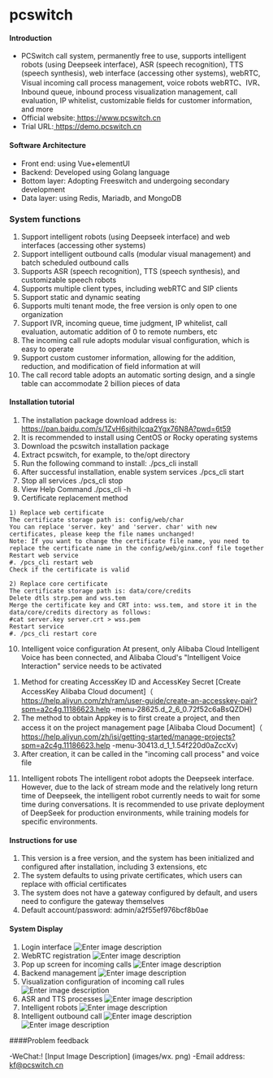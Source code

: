 # pcswitch

#### Introduction

- PCSwitch call system, permanently free to use, supports intelligent robots (using Deepseek interface), ASR (speech recognition), TTS (speech synthesis), web interface (accessing other systems), webRTC, Visual incoming call process management, voice robots webRTC、IVR、 Inbound queue, inbound process visualization management, call evaluation, IP whitelist, customizable fields for customer information, and more
- Official website:[ https://www.pcswitch.cn ]( https://www.pcswitch.cn )
- Trial URL:[ https://demo.pcswitch.cn ]( https://demo.pcswitch.cn )


#### Software Architecture

- Front end: using Vue+elementUI
- Backend: Developed using Golang language
- Bottom layer: Adopting Freeswitch and undergoing secondary development
- Data layer: using Redis, Mariadb, and MongoDB


### System functions
1. Support intelligent robots (using Deepseek interface) and web interfaces (accessing other systems)
2. Support intelligent outbound calls (modular visual management) and batch scheduled outbound calls
3. Supports ASR (speech recognition), TTS (speech synthesis), and customizable speech robots
4. Supports multiple client types, including webRTC and SIP clients
5. Support static and dynamic seating
6. Supports multi tenant mode, the free version is only open to one organization
7. Support IVR, incoming queue, time judgment, IP whitelist, call evaluation, automatic addition of 0 to remote numbers, etc
8. The incoming call rule adopts modular visual configuration, which is easy to operate
9. Support custom customer information, allowing for the addition, reduction, and modification of field information at will
10. The call record table adopts an automatic sorting design, and a single table can accommodate 2 billion pieces of data

#### Installation tutorial
1. The installation package download address is: https://pan.baidu.com/s/1ZvH6sjthjIcqa2Ygx76N8A?pwd=6t59
2. It is recommended to install using CentOS or Rocky operating systems
3. Download the pcswitch installation package
4. Extract pcswitch, for example, to the/opt directory
5. Run the following command to install:
./pcs_cli install
6. After successful installation, enable system services
./pcs_cli start
7. Stop all services
./pcs_cli stop
8. View Help Command
./pcs_cli -h
9. Certificate replacement method

```
1) Replace web certificate
The certificate storage path is: config/web/char
You can replace 'server. key' and 'server. char' with new certificates, please keep the file names unchanged!  
Note: If you want to change the certificate file name, you need to replace the certificate name in the config/web/ginx.conf file together
Restart web service
#. /pcs_cli restart web
Check if the certificate is valid

2) Replace core certificate
The certificate storage path is: data/core/credits
Delete dtls strp.pem and wss.tem
Merge the certificate key and CRT into: wss.tem, and store it in the data/core/credits directory as follows:
#cat server.key server.crt > wss.pem
Restart service
#. /pcs_cli restart core

```
10. Intelligent voice configuration
At present, only Alibaba Cloud Intelligent Voice has been connected, and Alibaba Cloud's "Intelligent Voice Interaction" service needs to be activated
1) Method for creating AccessKey ID and AccessKey Secret
[Create AccessKey Alibaba Cloud document]（ https://help.aliyun.com/zh/ram/user-guide/create-an-accesskey-pair?spm=a2c4g.11186623.help -menu-28625.d_2_6_0.72f52c6aBsQZDH)
2) The method to obtain Appkey is to first create a project, and then access it on the project management page
[Alibaba Cloud Document]（ https://help.aliyun.com/zh/isi/getting-started/manage-projects?spm=a2c4g.11186623.help -menu-30413.d_1_1.54f220d0aZccXv)
3) After creation, it can be called in the "incoming call process" and voice file
11. Intelligent robots
The intelligent robot adopts the Deepseek interface. However, due to the lack of stream mode and the relatively long return time of Deepseek, the intelligent robot currently needs to wait for some time during conversations. It is recommended to use private deployment of DeepSeek for production environments, while training models for specific environments.

#### Instructions for use

1. This version is a free version, and the system has been initialized and configured after installation, including 3 extensions, etc
2. The system defaults to using private certificates, which users can replace with official certificates
3. The system does not have a gateway configured by default, and users need to configure the gateway themselves
4. Default account/password: admin/a2f55ef976bcf8b0ae

#### System Display
1. Login interface
![Enter image description](images/logon.png)
2. WebRTC registration
![Enter image description](images/front.png)
3. Pop up screen for incoming calls
![Enter image description](images/ringing.png)
4. Backend management
![Enter image description](images/backend.png)
5. Visualization configuration of incoming call rules
![Enter image description](images/base.png)
6. ASR and TTS processes
![Enter image description](images/asrtts.png)
7. Intelligent robots
![Enter image description](images/robot.png)
8. Intelligent outbound call
![Enter image description](images/intellcallout.png)
![Enter image description](images/intellcalloutflow.png)

####Problem feedback

-WeChat:! [Input Image Description] (images/wx. png)
-Email address: kf@pcswitch.cn


